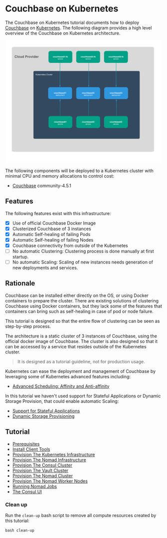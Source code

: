 # Couchbase on Kubernetes

The Couchbase on Kubernetes tutorial documents how to deploy [Couchbase](https://www.couchbase.com/) on [Kubernetes](https://kubernetes.io/). The following diagram provides a high level overview of the Couchbase on Kubernetes architecture.

![Couchbase on Kubernetes](images/couchbase-on-kubernetes.png)

The following components will be deployed to a Kubernetes cluster with minimal CPU and memory allocations to control cost:

* [Couchbase](https://www.couchbase.com/) community-4.5.1

## Features

The following features exist with this infrastructure:

* [X] Use of official Couchbase Docker Image
* [X] Clusterized Couchbase of 3 instances
* [X] Automatic Self-healing of failing Pods
* [X] Automatic Self-healing of failing Nodes
* [X] Couchbase connectivity from outside of the Kubernetes
* [ ] No automatic Clustering: Clustering process is done manually at first startup.
* [ ] No automatic Scaling: Scaling of new instances needs generation of new deployments and services.

## Rationale

Couchbase can be installed either directly on the OS, or using Docker containers to prepare the cluster. There are existing solutions of clustering Couchbase using Docker containers, but they lack some of the features that containers can bring such as self-healing in case of pod or node failure.

This tutorial is designed so that the entire flow of clustering can be seen as step-by-step process.

The architecture is a static cluster of 3 instances of Couchbase, using the official docker image of Couchbase. The cluster is also designed so that it can be accessed by a service that resides outside of the Kubernetes cluster.

> It is designed as a tutorial guideline, not for production usage.

Kubernetes can ease the deployment and management of Couchbase by leveraging some of Kubernetes advanced features including:

* [Advanced Scheduling: Affinity and Anti-affinity](https://kubernetes.io/docs/concepts/configuration/assign-pod-node/)

In this tutorial we haven't used support for Stateful Applications or Dynamic Storage Provision, that could enable automatic Scaling:

* [Support for Stateful Applications](https://kubernetes.io/docs/concepts/workloads/controllers/statefulset/)
* [Dynamic Storage Provisioning](https://kubernetes.io/docs/concepts/storage/persistent-volumes/#dynamic)

## Tutorial

* [Prerequisites](docs/01-prerequisites.md)
* [Install Client Tools](docs/02-client-tools.md)
* [Provision The Kubernetes Infrastructure](docs/03-kubernetes-infrastructure.md)
* [Provision The Nomad Infrastructure](docs/04-nomad-infrastructure.md)
* [Provision The Consul Cluster](docs/05-consul.md)
* [Provision The Vault Cluster](docs/06-vault.md)
* [Provision The Nomad Cluster](docs/07-nomad.md)
* [Provision The Nomad Worker Nodes](docs/08-nomad-worker-nodes.md)
* [Running Nomad Jobs](docs/09-nomad-jobs.md)
* [The Consul UI](docs/10-consul-ui.md)

### Clean up

Run the `clean-up` bash script to remove all compute resources created by this tutorial:

```
bash clean-up
```
